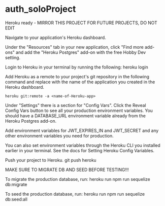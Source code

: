 # auth_soloProject

Heroku ready - MIRROR THIS PROJECT FOR FUTURE PROJECTS, DO NOT EDIT

Navigate to your application's Heroku dashboard.

Under the "Resources" tab in your new application, click "Find more add-ons" and add the "Heroku Postgres" add-on with the free Hobby Dev setting.

Login to Heroku in your terminal by running the following:
    heroku login

Add Heroku as a remote to your project's git repository in the following command and replace <name-of-Heroku-app> with the name of the application you created in the Heroku dashboard.

    heroku git:remote -a <name-of-Heroku-app>

Under "Settings" there is a section for "Config Vars". Click the Reveal Config Vars button to see all your production environment variables. You should have a DATABASE_URL environment variable already from the Heroku Postgres add-on.

Add environment variables for JWT_EXPIRES_IN and JWT_SECRET and any other environment variables you need for production.

You can also set environment variables through the Heroku CLI you installed earlier in your terminal. See the docs for Setting Heroku Config Variables.

Push your project to Heroku.
    git push heroku

MAKE SURE TO MIGRATE DB AND SEED BEFORE TESTING!!!

To migrate the production database, run:
    heroku run npm run sequelize db:migrate

To seed the production database, run:
    heroku run npm run sequelize db:seed:all
